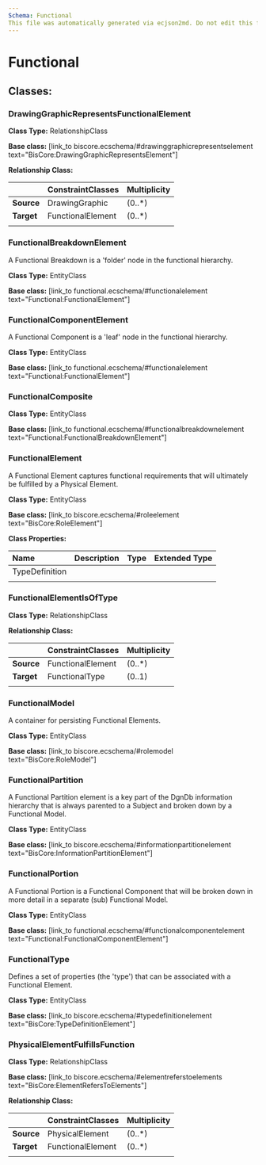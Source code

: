 ```yaml
---
Schema: Functional
This file was automatically generated via ecjson2md. Do not edit this file. Any edits made to this file will be overwritten the next time it is generated
---
```


# Functional

## Classes:

### DrawingGraphicRepresentsFunctionalElement

**Class Type:** RelationshipClass

**Base class:** [link_to biscore.ecschema/#drawinggraphicrepresentselement text="BisCore:DrawingGraphicRepresentsElement"]

**Relationship Class:**

|          |    ConstraintClasses    |            Multiplicity            |
|:---------|:------------------------|:-----------------------------------|
|**Source**|DrawingGraphic|(0..*)|
|**Target**|FunctionalElement|(0..*)|
|          |                         |                                    |

### FunctionalBreakdownElement

A Functional Breakdown is a 'folder' node in the functional hierarchy.

**Class Type:** EntityClass

**Base class:** [link_to functional.ecschema/#functionalelement text="Functional:FunctionalElement"]

### FunctionalComponentElement

A Functional Component is a 'leaf' node in the functional hierarchy.

**Class Type:** EntityClass

**Base class:** [link_to functional.ecschema/#functionalelement text="Functional:FunctionalElement"]

### FunctionalComposite

**Class Type:** EntityClass

**Base class:** [link_to functional.ecschema/#functionalbreakdownelement text="Functional:FunctionalBreakdownElement"]

### FunctionalElement

A Functional Element captures functional requirements that will ultimately be fulfilled by a Physical Element.

**Class Type:** EntityClass

**Base class:** [link_to biscore.ecschema/#roleelement text="BisCore:RoleElement"]

**Class Properties:**

|    Name    |    Description    |    Type    |      Extended Type     |
|:-----------|:------------------|:-----------|:-----------------------|
|TypeDefinition||||
|            |                   |            |                        |

### FunctionalElementIsOfType

**Class Type:** RelationshipClass

**Relationship Class:**

|          |    ConstraintClasses    |            Multiplicity            |
|:---------|:------------------------|:-----------------------------------|
|**Source**|FunctionalElement|(0..*)|
|**Target**|FunctionalType|(0..1)|
|          |                         |                                    |

### FunctionalModel

A container for persisting Functional Elements.

**Class Type:** EntityClass

**Base class:** [link_to biscore.ecschema/#rolemodel text="BisCore:RoleModel"]

### FunctionalPartition

A Functional Partition element is a key part of the DgnDb information hierarchy that is always parented to a Subject and broken down by a Functional Model.

**Class Type:** EntityClass

**Base class:** [link_to biscore.ecschema/#informationpartitionelement text="BisCore:InformationPartitionElement"]

### FunctionalPortion

A Functional Portion is a Functional Component that will be broken down in more detail in a separate (sub) Functional Model.

**Class Type:** EntityClass

**Base class:** [link_to functional.ecschema/#functionalcomponentelement text="Functional:FunctionalComponentElement"]

### FunctionalType

Defines a set of properties (the 'type') that can be associated with a Functional Element.

**Class Type:** EntityClass

**Base class:** [link_to biscore.ecschema/#typedefinitionelement text="BisCore:TypeDefinitionElement"]

### PhysicalElementFulfillsFunction

**Class Type:** RelationshipClass

**Base class:** [link_to biscore.ecschema/#elementreferstoelements text="BisCore:ElementRefersToElements"]

**Relationship Class:**

|          |    ConstraintClasses    |            Multiplicity            |
|:---------|:------------------------|:-----------------------------------|
|**Source**|PhysicalElement|(0..*)|
|**Target**|FunctionalElement|(0..*)|
|          |                         |                                    |

